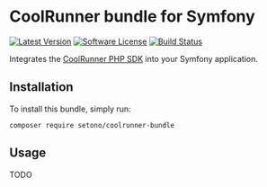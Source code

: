 # CoolRunner bundle for Symfony

[![Latest Version][ico-version]][link-packagist]
[![Software License][ico-license]](LICENSE)
[![Build Status][ico-github-actions]][link-github-actions]

Integrates the [CoolRunner PHP SDK](https://github.com/Setono/coolrunner-php-sdk) into your Symfony application.

## Installation

To install this bundle, simply run:

```shell
composer require setono/coolrunner-bundle
```

## Usage

TODO

[ico-version]: https://poser.pugx.org/setono/coolrunner-bundle/v/stable
[ico-license]: https://poser.pugx.org/setono/coolrunner-bundle/license
[ico-github-actions]: https://github.com/Setono/CoolRunnerBundle/workflows/build/badge.svg

[link-packagist]: https://packagist.org/packages/setono/coolrunner-bundle
[link-github-actions]: https://github.com/Setono/CoolRunnerBundle/actions
